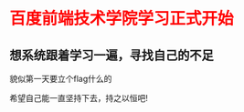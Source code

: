 <h1 style="color:red;">百度前端技术学院学习正式开始</h1>
<h2>想系统跟着学习一遍，寻找自己的不足</h2>
<p>貌似第一天要立个flag什么的</p>
<p>希望自己能一直坚持下去，持之以恒吧!</p>
